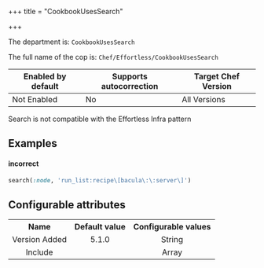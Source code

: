 +++
title = "CookbookUsesSearch"

+++

<!-- This content is automatically generated. See https://github.com/chef/chef-web-docs/blob/main/generated/README.md -->

The department is: `CookbookUsesSearch`

The full name of the cop is: `Chef/Effortless/CookbookUsesSearch`

| Enabled by default | Supports autocorrection | Target Chef Version |
| --- | --- | --- |
| Not Enabled | No | All Versions |

Search is not compatible with the Effortless Infra pattern

## Examples


#### incorrect

```ruby
search(:node, 'run_list:recipe\[bacula\:\:server\]')
```

## Configurable attributes

<table>
<tbody><tr>
<th>Name</th>
<th>Default value</th>
<th>Configurable values</th>
</tr>
<tr>
<td style="text-align:center">Version Added</td>
<td style="text-align:center">5.1.0</td>
<td style="text-align:center">String</td>
</tr>
<tr><td style="text-align:center">Include</td>
<td style="text-align:center"><ul>
</ul>
</td>
<td style="text-align:center">Array</td>
</tr></tbody></table>
